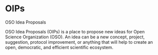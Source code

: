 # OIPs
OSO Idea Proposals

OSO Idea Proposals (OIPs) is a place to propose new ideas for Open Science Organization (OSO). An idea can be a new concept, project, suggestion, protocol improvement, or anything that will help to create an open, democratic, and efficient scientific ecosystem.


